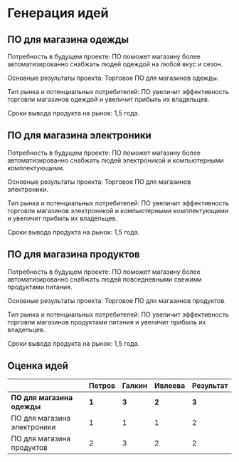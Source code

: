 # Генерация идей
## ПО для магазина одежды
Потребность в будущем проекте: ПО поможет магазину более автоматизированно снабжать людей одеждой на любой вкус и сезон.

Основные результаты проекта: Торговое ПО для магазинов одежды.

Тип рынка и потенциальных потребителей: ПО увеличит эффективность торговли магазинов одеждой и увеличит прибыль их владельцев.

Сроки вывода продукта на рынок: 1,5 года.
## ПО для магазина электроники
Потребность в будущем проекте: ПО поможет магазину более автоматизированно снабжать людей электроникой и компьютерными комплектующими.

Основные результаты проекта: Торговое ПО для магазинов электроники.

Тип рынка и потенциальных потребителей: ПО увеличит эффективность торговли магазинов электроникой и компьютерными комплектующими и увеличит прибыль их владельцев.

Сроки вывода продукта на рынок: 1,5 года.
## ПО для магазина продуктов
Потребность в будущем проекте: ПО поможет магазину более автоматизированно снабжать людей повседневными свежими продуктами питания.

Основные результаты проекта: Торговое ПО для магазинов продуктов.

Тип рынка и потенциальных потребителей: ПО увеличит эффективность торговли магазинов продуктами питания и увеличит прибыль их владельцев.

Сроки вывода продукта на рынок: 1,5 года.
## Оценка идей

|        | Петров | Галкин | Ивлеева | Результат |
| ------ | ------ | ------- | ------------ | --------- |
| **ПО для магазина одежды** | **1** | **3** | **2** | **3** |
| ПО для магазина электроники | 1 | 1 | 1 | 2 |
| ПО для магазина продуктов | 2 | 3 | 2 | 2 |


